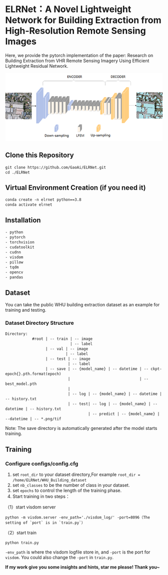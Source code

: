 # ELRNet：A Novel Lightweight Network for Building Extraction from High-Resolution Remote Sensing Images

Here, we provide the pytorch implementation of the paper: Research on Building Extraction from VHR Remote Sensing
Imagery Using Efficient Lightweight Residual Network.

![image-20210228153142126](./Architecture.tif)

## Clone this Repository
```
git clone https://github.com/GaoAi/ELRNet.git
cd ./ELRNet
```

## Virtual Environment Creation (if you need it)
```
conda create -n elrnet python==3.8
conda activate elrnet
```

## Installation
```
- python
- pytorch
- torchvision
- cudatoolkit
- cudnn
- visdom
- pillow
- tqdm
- opencv
- pandas
```

## Dataset
You can take the public WHU building extraction dataset as an example for training and testing. 
### Dataset Directory Structure
```
Directory:
            #root | -- train | -- image 
                             | -- label 
                  | -- val | -- image 
                           | -- label    
                  | -- test | -- image 
                            | -- label
                  | -- save | -- {model_name} | -- datetime | -- ckpt-epoch{}.pth.format(epoch)
                            |                               | -- best_model.pth
                            |
                            | -- log | -- {model_name} | -- datetime | -- history.txt
                            | -- test| -- log | -- {model_name} | --datetime | -- history.txt
                                     | -- predict | -- {model_name} | --datetime | -- *.png/tif

```
Note: The save directory is automatically generated after the model starts training.

## Training
### Configure configs/config.cfg
1. set `root_dir` to your dataset directory,For example `root_dir = /home/ELRNet/WHU_Building_dataset`
2. set `nb_classes` to be the number of class in your dataset.
3. set `epochs` to control the length of the training phase.
4. Start training in two steps：

（1）start visdom server
```
python -m visdom.server -env_path='./visdom_log/' -port=8096（The setting of `port` is in `train.py`）
```

（2）start train
```
python train.py
```
`-env_path` is where the visdom logfile store in, and `-port` is the port for `visdom`. You could also change the `-port` in `train.py`.



**If my work give you some insights and hints, star me please! Thank you~**
